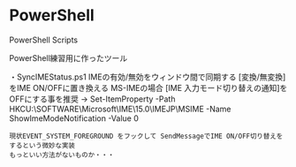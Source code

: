 # PowerShell
PowerShell Scripts

PowerShell練習用に作ったツール

・SyncIMEStatus.ps1
    IMEの有効/無効をウィンドウ間で同期する
    [変換/無変換]をIME ON/OFFに置き換える
    MS-IMEの場合 [IME 入力モード切り替えの通知]を OFFにする事を推奨
    -> Set-ItemProperty -Path HKCU:\SOFTWARE\Microsoft\IME\15.0\IMEJP\MSIME -Name ShowImeModeNotification -Value 0
    
    現状EVENT_SYSTEM_FOREGROUND をフックして SendMessageでIME ON/OFF切り替えをするという微妙な実装
    もっといい方法がないものか・・・
